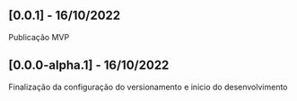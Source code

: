 ## [0.0.1] - 16/10/2022 
Publicação MVP
## [0.0.0-alpha.1] - 16/10/2022 
Finalização da configuração do versionamento e inicio do desenvolvimento 
